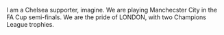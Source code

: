 I am a Chelsea supporter, imagine.
We are playing Manchecster City in the FA Cup semi-finals.
We are the pride of LONDON, with two Champions League trophies.
